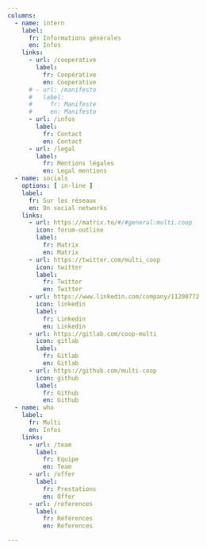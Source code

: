 ```yaml
---
columns: 
  - name: intern
    label:
      fr: Informations générales
      en: Infos
    links: 
      - url: /cooperative
        label:
          fr: Coopérative
          en: Cooperative
      # - url: /manifesto
      #   label:
      #     fr: Manifeste
      #     en: Manifesto
      - url: /infos
        label:
          fr: Contact
          en: Contact
      - url: /legal
        label:
          fr: Mentions légales
          en: Legal mentions
  - name: socials
    options: [ in-line ]
    label:
      fr: Sur les réseaux
      en: On social networks
    links: 
      - url: https://matrix.to/#/#general:multi.coop
        icon: forum-outline
        label:
          fr: Matrix
          en: Matrix
      - url: https://twitter.com/multi_coop
        icon: twitter
        label:
          fr: Twitter
          en: Twitter
      - url: https://www.linkedin.com/company/11200772
        icon: linkedin
        label:
          fr: Linkedin
          en: Linkedin
      - url: https://gitlab.com/coop-multi
        icon: gitlab
        label:
          fr: Gitlab
          en: Gitlab
      - url: https://github.com/multi-coop
        icon: github
        label:
          fr: Github
          en: Github
  - name: who
    label:
      fr: Multi
      en: Infos
    links: 
      - url: /team
        label:
          fr: Equipe
          en: Team
      - url: /offer
        label:
          fr: Prestations
          en: Offer
      - url: /references
        label:
          fr: Références
          en: References

---
```



